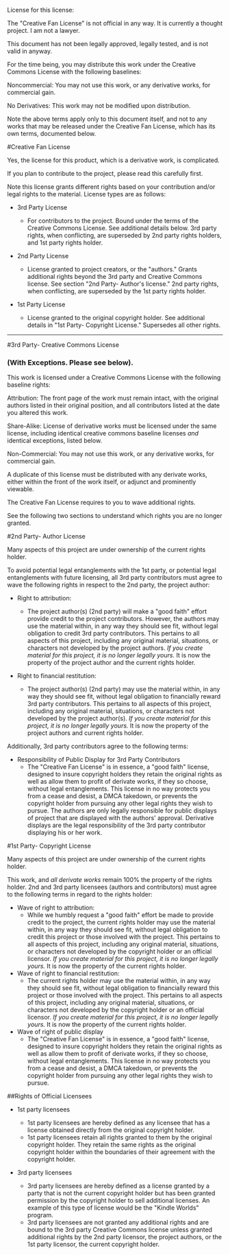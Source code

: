 License for this license:

The "Creative Fan License" is not official in any way.  It is currently a thought project.  I am not a lawyer.

This document has not been legally approved, legally tested, and is not valid in anyway.

For the time being, you may distribute this work under the Creative Commons License with the following baselines:

Noncommercial:  You may not use this work, or any derivative works, for commercial gain.

No Derivatives:  This work may not be modified upon distribution.

Note the above terms apply only to this document itself, and not to any works that may be released under the Creative Fan License, which has its own terms, documented below.



#Creative Fan License

Yes, the license for this product, which is a derivative work, is complicated.

If you plan to contribute to the project, please read this carefully first.

Note this license grants different rights based on your contribution and/or legal rights to the material.  License types are as follows:

- 3rd Party License
	- For contributors to the project.  Bound under the terms of the Creative Commons License.  See additional details below.  3rd party rights, when conflicting, are superseded by 2nd party rights holders, and 1st party rights holder.

- 2nd Party License
	- License granted to project creators, or the "authors."  Grants additional rights beyond the 3rd party and Creative Commons license.  See section "2nd Party- Author's license."  2nd party rights, when conflicting, are superseded by the 1st party rights holder.

- 1st Party License
	- License granted to the original copyright holder.  See additional details in "1st Party- Copyright License." Supersedes all other rights.
 
---
#3rd Party- Creative Commons License
### (With Exceptions.  Please see below).

This work is licensed under a Creative Commons License with the following baseline rights:

Attribution:  The front page of the work must remain intact, with the original authors listed in their original position, and all contributors listed at the date you altered this work.

Share-Alike:  License of derivative works must be licensed under the same license,  including identical creative commons baseline licenses *and* identical exceptions, listed below.

Non-Commercial:  You may not use this work, or any derivative works, for commercial gain.

A duplicate of this license must be distributed with any derivate works, either within the front of the work itself, or adjunct and prominently viewable.

The Creative Fan License requires to you to wave additional rights.

See the following two sections to understand which rights you are no longer granted.

#2nd Party- Author License

Many aspects of this project are under ownership of the current rights holder.

To avoid potential legal entanglements with the 1st party, or potential legal entanglements with future licensing, all 3rd party contributors must agree to wave the following rights in respect to the 2nd party, the project author: 

- Right to attribution:
	- The project author(s) (2nd party) will make a "good faith" effort provide credit to the project contributors.  However, the authors may use the material within, in any way they should see fit, without legal obligation to credit 3rd party contributors.  This pertains to all aspects of this project, including any original material, situations, or characters not developed by the project authors.  *If you create material for this project, it is no longer legally yours.*  It is now the property of the project author and the current rights holder.

- Right to financial restitution:
	- The project author(s) (2nd party) may use the material within, in any way they should see fit, without legal obligation to financially reward 3rd party contributors.  This pertains to all aspects of this project, including any original material, situations, or characters not developed by the project author(s).  *If you create material for this project, it is no longer legally yours.*  It is now the property of the project authors and current rights holder.

Additionally, 3rd party contributors agree to the following terms:

- Responsibility of Public Display for 3rd Party Contributors
	- The "Creative Fan License" is in essence, a "good faith" license, designed to insure copyright holders they retain the original rights as well as allow them to profit of derivate works, if they so choose, without legal entanglements.  This license in no way protects you from a cease and desist, a DMCA takedown, or prevents the copyright holder from pursuing any other legal rights they wish to pursue.  The authors are only legally responsible for public displays of project that are displayed with the authors' approval.  Derivative displays are the legal responsibility of the 3rd party contributor displaying his or her work.


#1st Party- Copyright License

Many aspects of this project are under ownership of the current rights holder.

This work, and *all derivate works* remain 100% the property of the rights holder.  2nd and 3rd party licensees (authors and contributors) must agree to the following terms in regard to the rights holder:

- Wave of right to attribution:
	- While we humbly request a "good faith" effort be made to provide credit to the project, the current rights holder may use the material within, in any way they should see fit, without legal obligation to credit this project or those involved with the project.  This pertains to all aspects of this project, including any original material, situations, or characters not developed by the copyright holder or an official licensor.  *If you create material for this project, it is no longer legally yours.*  It is now the property of the current rights holder.
- Wave of right to financial restitution:
	- The current rights holder may use the material within, in any way they should see fit, without legal obligation to financially reward this project or those involved with the project.  This pertains to all aspects of this project, including any original material, situations, or characters not developed by the copyright holder or an official licensor.  *If you create material for this project, it is no longer legally yours.*  It is now the property of the current rights holder.
- Wave of right of public display
	- The "Creative Fan License" is in essence, a "good faith" license, designed to insure copyright holders they retain the original rights as well as allow them to profit of derivate works, if they so choose, without legal entanglements.  This license in no way protects you from a cease and desist, a DMCA takedown, or prevents the copyright holder from pursuing any other legal rights they wish to pursue.

##Rights of Official Licensees 

- 1st party licensees
	- 1st party licensees are hereby defined as any licensee that has a license obtained directly from the original copyright holder.
	- 1st party licensees retain all rights granted to them by the original copyright holder.  They retain the same rights as the original copyright holder within the boundaries of their agreement with the copyright holder.

- 3rd party licensees
	- 3rd party licensees are hereby defined as a license granted by a party that is not the current copyright holder but has been granted permission by the copyright holder to sell additional licenses.  An example of this type of license would be the "Kindle Worlds" program.
	- 3rd party licensees are not granted any additional rights and are bound to the 3rd party Creative Commons license unless granted additional rights by the 2nd party licensor, the project authors, or the 1st party licensor, the current copyright holder.